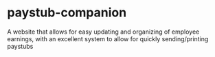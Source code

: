 # paystub-companion
A website that allows for easy updating and organizing of employee earnings, with an excellent system to allow for quickly sending/printing paystubs
